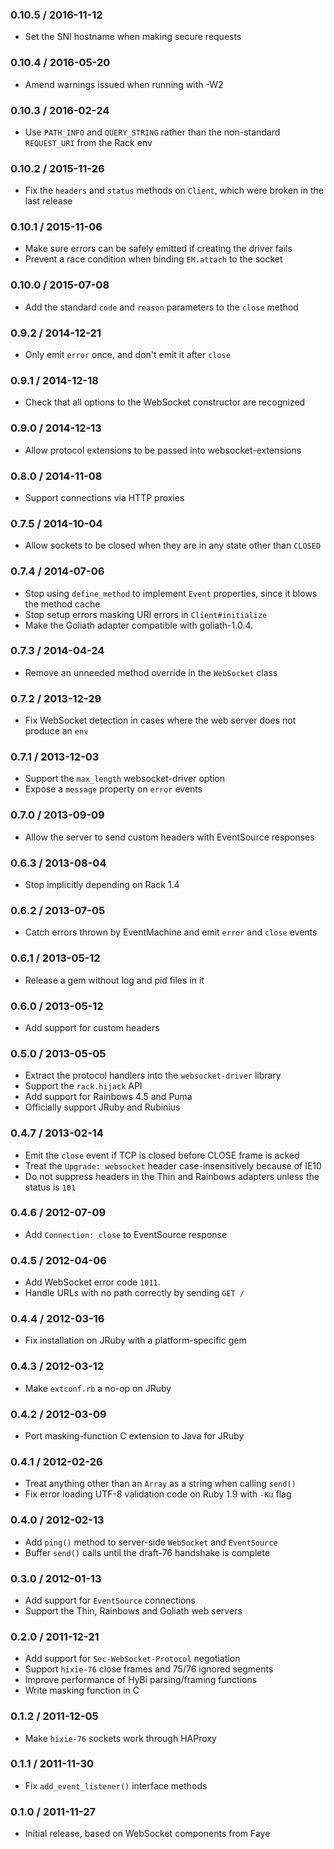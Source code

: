 ### 0.10.5 / 2016-11-12

* Set the SNI hostname when making secure requests

### 0.10.4 / 2016-05-20

* Amend warnings issued when running with -W2

### 0.10.3 / 2016-02-24

* Use `PATH_INFO` and `QUERY_STRING` rather than the non-standard `REQUEST_URI` from the Rack env

### 0.10.2 / 2015-11-26

* Fix the `headers` and `status` methods on `Client`, which were broken in the
  last release

### 0.10.1 / 2015-11-06

* Make sure errors can be safely emitted if creating the driver fails
* Prevent a race condition when binding `EM.attach` to the socket

### 0.10.0 / 2015-07-08

* Add the standard `code` and `reason` parameters to the `close` method

### 0.9.2 / 2014-12-21

* Only emit `error` once, and don't emit it after `close`

### 0.9.1 / 2014-12-18

* Check that all options to the WebSocket constructor are recognized

### 0.9.0 / 2014-12-13

* Allow protocol extensions to be passed into websocket-extensions

### 0.8.0 / 2014-11-08

* Support connections via HTTP proxies

### 0.7.5 / 2014-10-04

* Allow sockets to be closed when they are in any state other than `CLOSED`

### 0.7.4 / 2014-07-06

* Stop using `define_method` to implement `Event` properties, since it blows the method cache
* Stop setup errors masking URI errors in `Client#initialize`
* Make the Goliath adapter compatible with goliath-1.0.4.

### 0.7.3 / 2014-04-24

* Remove an unneeded method override in the `WebSocket` class

### 0.7.2 / 2013-12-29

* Fix WebSocket detection in cases where the web server does not produce an `env`

### 0.7.1 / 2013-12-03

* Support the `max_length` websocket-driver option
* Expose a `message` property on `error` events

### 0.7.0 / 2013-09-09

* Allow the server to send custom headers with EventSource responses

### 0.6.3 / 2013-08-04

* Stop implicitly depending on Rack 1.4

### 0.6.2 / 2013-07-05

* Catch errors thrown by EventMachine and emit `error` and `close` events

### 0.6.1 / 2013-05-12

* Release a gem without log and pid files in it

### 0.6.0 / 2013-05-12

* Add support for custom headers

### 0.5.0 / 2013-05-05

* Extract the protocol handlers into the `websocket-driver` library
* Support the `rack.hijack` API
* Add support for Rainbows 4.5 and Puma
* Officially support JRuby and Rubinius

### 0.4.7 / 2013-02-14

* Emit the `close` event if TCP is closed before CLOSE frame is acked
* Treat the `Upgrade: websocket` header case-insensitively because of IE10
* Do not suppress headers in the Thin and Rainbows adapters unless the status is `101`

### 0.4.6 / 2012-07-09

* Add `Connection: close` to EventSource response

### 0.4.5 / 2012-04-06

* Add WebSocket error code `1011`.
* Handle URLs with no path correctly by sending `GET /`

### 0.4.4 / 2012-03-16

* Fix installation on JRuby with a platform-specific gem

### 0.4.3 / 2012-03-12

* Make `extconf.rb` a no-op on JRuby

### 0.4.2 / 2012-03-09

* Port masking-function C extension to Java for JRuby

### 0.4.1 / 2012-02-26

* Treat anything other than an `Array` as a string when calling `send()`
* Fix error loading UTF-8 validation code on Ruby 1.9 with `-Ku` flag

### 0.4.0 / 2012-02-13

* Add `ping()` method to server-side `WebSocket` and `EventSource`
* Buffer `send()` calls until the draft-76 handshake is complete

### 0.3.0 / 2012-01-13

* Add support for `EventSource` connections
* Support the Thin, Rainbows and Goliath web servers

### 0.2.0 / 2011-12-21

* Add support for `Sec-WebSocket-Protocol` negotiation
* Support `hixie-76` close frames and 75/76 ignored segments
* Improve performance of HyBi parsing/framing functions
* Write masking function in C

### 0.1.2 / 2011-12-05

* Make `hixie-76` sockets work through HAProxy

### 0.1.1 / 2011-11-30

* Fix `add_event_listener()` interface methods

### 0.1.0 / 2011-11-27

* Initial release, based on WebSocket components from Faye
